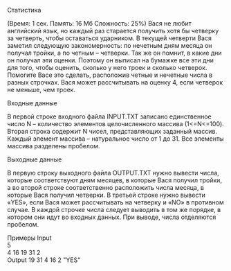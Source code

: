 Статистика

(Время: 1 сек. Память: 16 Мб Сложность: 25%)
Вася не любит английский язык, но каждый раз старается получить хотя бы четверку за четверть, чтобы оставаться ударником. В текущей четверти Вася заметил следующую закономерность: по нечетным дням месяца он получал тройки, а по четным – четверки. Так же он помнит, в какие дни он получал эти оценки. Поэтому он выписал на бумажке все эти дни для того, чтобы оценить, сколько у него троек и сколько четверок. Помогите Васе это сделать, расположив четные и нечетные числа в разных строчках. Вася может рассчитывать на оценку 4, если четверок не меньше, чем троек.

Входные данные

В первой строке входного файла INPUT.TXT записано единственное число N – количество элементов целочисленного массива (1<=N<=100). Вторая строка содержит N чисел, представляющих заданный массив. Каждый элемент массива – натуральное число от 1 до 31. Все элементы массива разделены пробелом.

Выходные данные

В первую строку выходного файла OUTPUT.TXT нужно вывести числа, которые соответствуют дням месяцев, в которые Вася получил тройки, а во второй строке соответственно расположить числа месяца, в которые Вася получил четверки. В третьей строке нужно вывести «YES», если Вася может рассчитывать на четверку и «NO» в противном случае. В каждой строчке числа следует выводить в том же порядке, в котором они идут во входных данных. При выводе, числа отделяются пробелом.

Примеры
Input                        
5                        
4 16 19 31 2                                            
 Output
 19 31
4 16 2
"YES"
